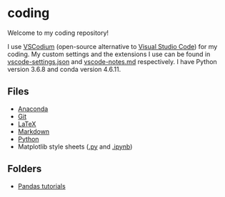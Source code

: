# coding

Welcome to my coding repository! 

I use [VSCodium](https://vscodium.github.io/) (open-source alternative to [Visual Studio Code](https://code.visualstudio.com/)) for my coding. My custom settings and the extensions I use can be found in [vscode-settings.json](https://github.com/nmstreethran/coding/blob/master/vscode-settings.json) and [vscode-notes.md](https://github.com/nmstreethran/coding/blob/master/vscode-notes.md) respectively. I have Python version 3.6.8 and conda version 4.6.11.

## Files

- [Anaconda](https://github.com/nmstreethran/coding/blob/master/anaconda-prompts.md)
- [Git](https://github.com/nmstreethran/coding/blob/master/git-notes.md)
- [LaTeX](https://github.com/nmstreethran/coding/blob/master/latex-notes.md)
- [Markdown](https://github.com/nmstreethran/coding/blob/master/markdown-notes.md)
- [Python](https://github.com/nmstreethran/coding/blob/master/python-notes.md)
- Matplotlib style sheets ([.py](https://github.com/nmstreethran/coding/blob/master/matplotlib-style-sheets.py) and [.ipynb](https://github.com/nmstreethran/coding/blob/master/matplotlib-style-sheets.ipynb))

## Folders

- [Pandas tutorials](https://github.com/nmstreethran/coding/tree/master/pandas)